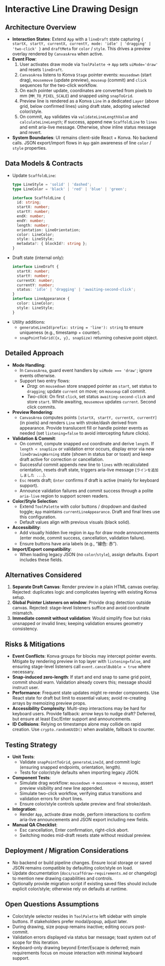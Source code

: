# Interactive Line Drawing Design

## Architecture Overview
- **Interaction States**: Extend `App` with a `lineDraft` state capturing `{ startX, startY, currentX, currentY, mode: 'idle' | 'dragging' | 'two-click' }` and `draftMeta` for `color` / `style`. This drives a preview overlay rendered by `CanvasArea` when active.
- **Event Flow**:
  1. User activates draw mode via `ToolPalette` → `App` sets `uiMode='draw'` and resets `lineDraft`.
  2. `CanvasArea` listens to Konva `Stage` pointer events: `mousedown` (start drag), `mousemove` (update preview), `mouseup` (commit) and `click` sequences for the two-click workflow.
  3. On each pointer update, coordinates are converted from pixels to mm (`MM_TO_PIXEL_SCALE`) and snapped using `snapToGrid`.
  4. Preview line is rendered as a Konva `Line` in a dedicated `Layer` (above grid, below confirmed lines) using draft state, adopting selected color/style.
  5. On commit, `App` validates via `validateLineLengthValue` and `calculateLineLength`; if success, append new `ScaffoldLine` to `lines` and emit aria-live message. Otherwise, show inline status message and revert.
- **System Boundaries**: UI remains client-side React + Konva. No backend calls. JSON export/import flows in `App` gain awareness of line `color` / `style` properties.

## Data Models & Contracts
- Update `ScaffoldLine`:
  ```ts
  type LineStyle = 'solid' | 'dashed';
  type LineColor = 'black' | 'red' | 'blue' | 'green';

  interface ScaffoldLine {
    id: string;
    startX: number;
    startY: number;
    endX: number;
    endY: number;
    length: number;
    orientation: LineOrientation;
    color: LineColor;
    style: LineStyle;
    metadata?: { blockId?: string };
  }
  ```
- Draft state (internal only):
  ```ts
  interface LineDraft {
    startX: number;
    startY: number;
    currentX: number;
    currentY: number;
    status: 'idle' | 'dragging' | 'awaiting-second-click';
  }
  interface LineAppearance {
    color: LineColor;
    style: LineStyle;
  }
  ```
- Utility additions:
  - `generateLineId(prefix: string = 'line'): string` to ensure uniqueness (e.g., timestamp + counter).
  - `snapPointToGrid({x, y}, snapSize)` returning cohesive point object.

## Detailed Approach
- **Mode Handling**:
  - In `CanvasArea`, guard event handlers by `uiMode === 'draw'`; ignore events otherwise.
  - Support two entry flows:
    - *Drag*: on `mousedown` store snapped pointer as `start`, set status to `dragging`; update `current` on move; on `mouseup` call commit.
    - *Two-click*: On first `click`, set status `awaiting-second-click` and store `start`. While awaiting, `mousemove` updates `current`. Second click commits.
- **Preview Rendering**:
  - `CanvasArea` computes points `[startX, startY, currentX, currentY]` (in pixels) and renders `Line` with stroke/dash derived from appearance. Provide translucent fill or handle pointer events as needed (set `listening=false` to avoid intercepting future clicks).
- **Validation & Commit**:
  - On commit, compute snapped `end` coordinate and derive `length`. If `length < snapSize` or validation error occurs, display error via new `lineDrawingWarning` state (shown in status bar or toast) and keep draft active for correction or cancellation.
  - Successful commit appends new line to `lines` with recalculated orientation, resets draft state, triggers aria-live message (`ラインを追加しました ...`).
  - `Esc` resets draft; `Enter` confirms if draft is active (mainly for keyboard support).
  - Announce validation failures and commit success through a polite `aria-live` region to support screen readers.
- **Color/Style Selection**:
  - Extend `ToolPalette` with color buttons / dropdown and dashed toggle; `App` maintains `currentLineAppearance`. Draft and final lines use this configuration.
  - Default values align with previous visuals (black solid).
- **Accessibility**:
  - Add visually hidden live region in `App` for draw mode announcements (enter mode, commit success, cancellation, validation failure).
  - Ensure buttons have aria labels (e.g., “線色: 赤”).
- **Import/Export compatibility**:
  - When loading legacy JSON (no `color`/`style`), assign defaults. Export includes these fields.

## Alternatives Considered
1. **Separate Draft Canvas**: Render preview in a plain HTML canvas overlay. Rejected: duplicates logic and complicates layering with existing Konva setup.
2. **Global Pointer Listeners on window**: Provide drag detection outside canvas. Rejected: stage-level listeners suffice and avoid coordinate mismatch.
3. **Immediate commit without validation**: Would simplify flow but risks unsnapped or invalid lines; keeping validation ensures geometry consistency.

## Risks & Mitigations
- **Event Conflicts**: Konva groups for blocks may intercept pointer events. Mitigate by rendering preview in top layer with `listening=false`, and ensuring stage-level listeners call `event.cancelBubble = true` where necessary.
- **Snap-induced zero-length**: If start and end snap to same grid point, commit should warn. Validation already covers this; message should instruct user.
- **Performance**: Frequent state updates might re-render components. Use React state for draft but limit to essential values; avoid re-creating arrays by memoizing preview props.
- **Accessibility Complexity**: Multi-step interactions may be hard for keyboard users. Provide fallback: arrow keys to nudge draft? Deferred, but ensure at least Esc/Enter support and announcements.
- **ID Collisions**: Relying on timestamps alone may collide on rapid creation. Use `crypto.randomUUID()` when available, fallback to counter.

## Testing Strategy
- **Unit Tests**: 
  - Validate `snapPointToGrid`, `generateLineId`, and commit logic (ensuring snapped endpoints, orientation, length). 
  - Tests for color/style defaults when importing legacy JSON.
- **Component Tests**:
  - Simulate drag workflow: `mousedown` → `mousemove` → `mouseup`, assert preview visibility and new line appended.
  - Simulate two-click workflow, verifying status transitions and validation errors for short lines.
  - Ensure color/style controls update preview and final stroke/dash.
- **Integration**:
  - Render `App`, activate draw mode, perform interactions to confirm aria-live announcements and JSON export including new fields.
- **Manual QA Checklist**:
  - Esc cancellation, Enter confirmation, right-click abort.
  - Switching modes mid-draft resets state without residual preview.

## Deployment / Migration Considerations
- No backend or build pipeline changes. Ensure local storage or saved JSON remains compatible by defaulting color/style on load.
- Update documentation (`docs/scaffdraw-requirements.md` or changelog) to mention new drawing capabilities and controls.
- Optionally provide migration script if existing saved files should include explicit color/style; otherwise rely on defaults at runtime.

## Open Questions Assumptions
- Color/style selector resides in `ToolPalette` left sidebar with simple buttons. If stakeholders prefer modal/popup, adjust later.
- During drawing, size popup remains inactive; editing occurs post-commit.
- Validation errors displayed via status bar message; toast system out of scope for this iteration.
- Keyboard-only drawing beyond Enter/Escape is deferred; main requirements focus on mouse interaction with minimal keyboard support.
